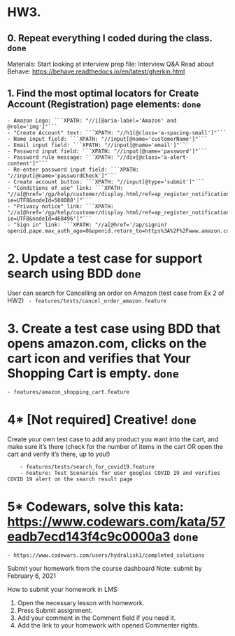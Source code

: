 # HW3.

## 0. Repeat everything I coded during the class. ```done``` 
Materials:
Start looking at interview prep file: Interview Q&A
Read about Behave: https://behave.readthedocs.io/en/latest/gherkin.html

## 1. Find the most optimal locators for Create Account (Registration) page elements: ```done```
    - Amazon Logo: ```XPATH: "//i[@aria-label='Amazon' and @role='img']"```
    - "Create Account" text: ```XPATH: "//h1[@class='a-spacing-small']"```
    - Name input field: ```XPATH: "//input[@name='customerName']"```
    - Email input field: ```XPATH: "//input[@name='email']"```
    - Password input field: ```XPATH: "//input[@name='password']"```
    - Password rule message: ```XPATH: "//div[@class='a-alert-content']"```
    - Re-enter password input field: ```XPATH: "//input[@name='passwordCheck']"```
    - Create account button: ```XPATH: "//input[@type='submit']"```
    - "Conditions of use" link: ```XPATH: "//a[@href='/gp/help/customer/display.html/ref=ap_register_notification_condition_of_use?ie=UTF8&nodeId=508088']"```
    - "Privacy notice" link: ```XPATH: "//a[@href='/gp/help/customer/display.html/ref=ap_register_notification_privacy_notice?ie=UTF8&nodeId=468496']"```
    - "Sign in" link: ```XPATH: "//a[@href='/ap/signin?openid.pape.max_auth_age=0&openid.return_to=https%3A%2F%2Fwww.amazon.com%2F%3Fref_%3Dnav_custrec_signin&prevRID=Z2HP2D3W68EECACNH07N&openid.identity=http%3A%2F%2Fspecs.openid.net%2Fauth%2F2.0%2Fidentifier_select&openid.assoc_handle=usflex&openid.mode=checkid_setup&failedSignInCount=0&openid.claimed_id=http%3A%2F%2Fspecs.openid.net%2Fauth%2F2.0%2Fidentifier_select&pageId=usflex&openid.ns=http%3A%2F%2Fspecs.openid.net%2Fauth%2F2.0']"```

# 2. Update a test case for support search using BDD ```done```
User can search for Cancelling an order on Amazon (test case from Ex 2 of HW2)
``` - features/tests/cancel_order_amazon.feature```

# 3. Create a test case using BDD that opens amazon.com, clicks on the cart icon and verifies that Your Shopping Cart is empty. ```done```
    - features/amazon_shopping_cart.feature

# 4* [Not required] Creative! ```done``` 
Create your own test case to add any product you want into the cart, and make sure it’s there (check for the number of items in the cart OR open the cart and verify it’s there, up to you!)
```
    - features/tests/search_for_covid19.feature
    - Feature: Test Scenarios for user googles COVID 19 and verifies COVID 19 alert on the search result page
```

# 5* Codewars, solve this kata: https://www.codewars.com/kata/57eadb7ecd143f4c9c0000a3 ```done```
    - https://www.codewars.com/users/hydralisk1/completed_solutions 


Submit your homework from the course dashboard
Note: submit by February 6, 2021

How to submit your homework in LMS:

1. Open the necessary lesson with homework.
2. Press Submit assignment.
3. Add your comment in the Comment field if you need it.
4. Add the link to your homework with opened Commenter rights.